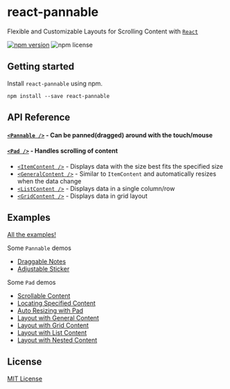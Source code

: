 # react-pannable

Flexible and Customizable Layouts for Scrolling Content with [`React`](https://facebook.github.io/react/)

[![npm version](https://img.shields.io/npm/v/react-pannable.svg)](https://www.npmjs.com/package/react-pannable)
![npm license](https://img.shields.io/npm/l/react-pannable.svg?style=flat)

## Getting started

Install `react-pannable` using npm.

```shell
npm install --save react-pannable
```

## API Reference

#### [`<Pannable />`](/packages/pannable/docs/pannable.md) - Can be panned(dragged) around with the touch/mouse

#### [`<Pad />`](/packages/pannable/docs/pad.md) - Handles scrolling of content

- [`<ItemContent />`](/packages/pannable/docs/itemcontent.md) - Displays data with the size best fits the specified size
- [`<GeneralContent />`](/packages/pannable/docs/generalcontent.md) - Similar to `ItemContent` and automatically resizes when the data change
- [`<ListContent />`](/packages/pannable/docs/listcontent.md) - Displays data in a single column/row
- [`<GridContent />`](/packages/pannable/docs/gridcontent.md) - Displays data in grid layout

## Examples

[All the examples!](https://n43.github.io/react-pannable/)

Some `Pannable` demos

- [Draggable Notes](https://n43.github.io/react-pannable/?path=/story/pannable--note)
- [Adjustable Sticker](https://n43.github.io/react-pannable/?path=/story/pannable--sticker)

Some `Pad` demos

- [Scrollable Content](https://n43.github.io/react-pannable/?path=/story/pad--scrollable-content)
- [Locating Specified Content](https://n43.github.io/react-pannable/?path=/story/pad--locating-specified-content)
- [Auto Resizing with Pad](https://n43.github.io/react-pannable/?path=/story/pad--auto-resizing-with-pad)
- [Layout with General Content](https://n43.github.io/react-pannable/?path=/story/pad--layout-with-general-content)
- [Layout with Grid Content](https://n43.github.io/react-pannable/?path=/story/pad--layout-with-grid-content)
- [Layout with List Content](https://n43.github.io/react-pannable/?path=/story/pad--layout-with-list-content)
- [Layout with Nested Content](https://n43.github.io/react-pannable/?path=/story/pad--layout-with-nested-content)

## License

[MIT License](/LICENSE)
